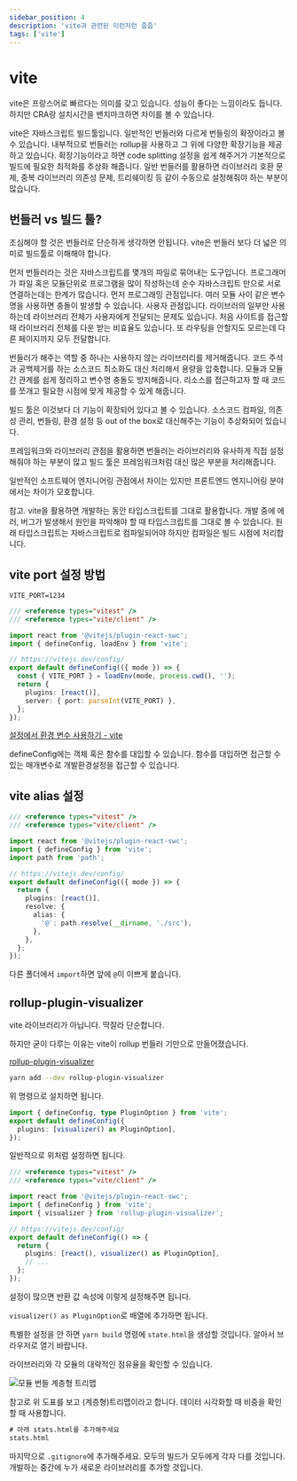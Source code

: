 ```yaml
---
sidebar_position: 4
description: 'vite과 관련된 이런저런 줍줍'
tags: ['vite']
---
```


# vite

<!-- [10분 테코톡] 도밥의 모듈 번들러와 빌드 도구 https://www.youtube.com/watch?v=xLziDinqBj0 -->

<!-- Module Bundlers Explained... Webpack, Rollup, Parcel, and Snowpack https://www.youtube.com/watch?v=5IG4UmULyoA -->

<!-- Vite in 100 Seconds https://www.youtube.com/watch?v=KCrXgy8qtjM -->

vite은 프랑스어로 빠르다는 의미를 갖고 있습니다. 성능이 좋다는 느낌이라도 듭니다. 하지만 CRA랑 설치시간을 밴치마크하면 차이를 볼 수 있습니다.

vite은 자바스크립트 빌드툴입니다. 일반적인 번들러와 다르게 번들링의 확장이라고 볼 수 있습니다. 내부적으로 번들러는 rollup을 사용하고 그 위에 다양한 확장기능을 제공하고 있습니다. 확장기능이라고 하면 code splitting 설정을 쉽게 해주거가 기본적으로 빌드에 필요한 최적화를 추상화 해줍니다. 일반 번들러를 활용하면 라이브러리 호환 문제, 중복 라이브러리 의존성 문제, 트리쉐이킹 등 같이 수동으로 설정해줘야 하는 부분이 많습니다.

## 번들러 vs 빌드 툴?

조심해야 할 것은 번들러로 단순하게 생각하면 안됩니다. vite은 번들러 보다 더 넓은 의미로 빌드툴로 이해해야 합니다.

먼저 번들러라는 것은 자바스크립트를 몇개의 파일로 묶어내는 도구입니다. 프로그래머가 파일 혹은 모듈단위로 프로그램을 많이 작성하는데 순수 자바스크립트 만으로 서로 연결하는데는 한계가 많습니다. 먼저 프로그래밍 관점입니다. 여러 모듈 사이 같은 변수명을 사용하면 충돌이 발생할 수 있습니다. 사용자 관점입니다. 라이브러의 일부만 사용하는데 라이브러리 전체가 사용자에게 전달되는 문제도 있습니다. 처음 사이트를 접근할 때 라이브러리 전체를 다운 받는 비효율도 있습니다. 또 라우팅을 안할지도 모르는데 다른 페이지까지 모두 전달합니다.

번들러가 해주는 역할 중 하나는 사용하지 않는 라이브러리를 제거해줍니다. 코드 주석과 공백제거를 하는 소스코드 최소화도 대신 처리해서 용량을 압축합니다. 모듈과 모듈간 관계를 쉽게 정리하고 변수명 충돌도 방지해줍니다. 리소스를 접근하고자 할 때 코드를 쪼개고 필요한 시점에 맞게 제공할 수 있게 해줍니다.

빌드 툴은 이것보다 더 기능이 확장되어 있다고 볼 수 있습니다. 소스코드 컴파일, 의존성 관리, 번들링, 환경 설정 등 out of the box로 대신해주는 기능이 추상화되어 있습니다.

프레임워크와 라이브러리 관점을 활용하면 번들러는 라이브러리와 유사하게 직접 설정해줘야 하는 부분이 많고 빌드 툴은 프레임워크처럼 대신 많은 부분을 처리해줍니다.

일반적인 소프트웨어 엔지니어링 관점에서 차이는 있지만 프론트엔드 엔지니어링 분야에서는 차이가 모호합니다.

참고. vite을 활용하면 개발하는 동안 타입스크립트를 그대로 활용합니다. 개발 중에 에러, 버그가 발생해서 원인을 파악해야 할 때 타입스크립트를 그대로 볼 수 있습니다. 원래 타입스크립트는 자바스크립트로 컴파일되어야 하지만 컴파일은 빌드 시점에 처리합니다.

## vite port 설정 방법

```env title=".env"
VITE_PORT=1234
```

```ts title="vite.config.ts"
/// <reference types="vitest" />
/// <reference types="vite/client" />

import react from '@vitejs/plugin-react-swc';
import { defineConfig, loadEnv } from 'vite';

// https://vitejs.dev/config/
export default defineConfig(({ mode }) => {
  const { VITE_PORT } = loadEnv(mode, process.cwd(), '');
  return {
    plugins: [react()],
    server: { port: parseInt(VITE_PORT) },
  };
});
```

[설정에서 환경 변수 사용하기 - vite](https://ko.vitejs.dev/config/#using-environment-variables-in-config)

defineConfig에는 객체 혹은 함수를 대입할 수 있습니다. 함수를 대입하면 접근할 수 있는 매개변수로 개발환경설정을 접근할 수 있습니다.

## vite alias 설정

```ts title="vite.config.ts"
/// <reference types="vitest" />
/// <reference types="vite/client" />

import react from '@vitejs/plugin-react-swc';
import { defineConfig } from 'vite';
import path from 'path';

// https://vitejs.dev/config/
export default defineConfig(({ mode }) => {
  return {
    plugins: [react()],
    resolve: {
      alias: {
        '@': path.resolve(__dirname, './src'),
      },
    },
  };
});
```

다른 폴더에서 `import`하면 앞에 `@`이 이쁘게 붙습니다.

<!--

@todo: 번들사이즈가 페이별로 고르지 않습니다. code splitting

rollup-plugin-visualizer: 추가하기

-->

## rollup-plugin-visualizer

vite 라이브러리가 아닙니다. 딱잘라 단순합니다.

하지만 굳이 다루는 이유는 vite이 rollup 번들러 기만으로 만들어졌습니다.

[rollup-plugin-visualizer](https://github.com/btd/rollup-plugin-visualizer)

```sh
yarn add --dev rollup-plugin-visualizer
```

위 명령으로 설치하면 됩니다.

```ts
import { defineConfig, type PluginOption } from 'vite';
export default defineConfig({
  plugins: [visualizer() as PluginOption],
});
```

일반적으로 위처럼 설정하면 됩니다.

```ts title="vite.config.ts"
/// <reference types="vitest" />
/// <reference types="vite/client" />

import react from '@vitejs/plugin-react-swc';
import { defineConfig } from 'vite';
import { visualizer } from 'rollup-plugin-visualizer';

// https://vitejs.dev/config/
export default defineConfig(() => {
  return {
    plugins: [react(), visualizer() as PluginOption],
    // ...
  };
});
```

설정이 많으면 반환 값 속성에 이렇게 설정해주면 됩니다.

`visualizer() as PluginOption`로 배열에 추가하면 됩니다.

특별한 설정을 안 하면 `yarn build` 명령에 `state.html`을 생성할 것입니다. 알아서 브라우저로 열기 바랍니다.

라이브러리와 각 모듈의 대략적인 점유율을 확인할 수 있습니다.

![모듈 번들 계층형 트리맵](https://user-images.githubusercontent.com/84452145/266338159-1bca76e9-3e03-44cb-9603-b43705351e70.png)

참고로 위 도표를 보고 (계층형)트리맵이라고 합니다. 데이터 시각화할 때 비중을 확인할 때 사용합니다.

```txt title=".gitignore"
# 아래 stats.html를 추가해주세요
stats.html
```

마지막으로 `.gitignore`에 추가해주세요. 모두의 빌드가 모두에게 각자 다를 것입니다. 개발하는 중간에 누가 새로운 라이브러리를 추가할 것입니다.
